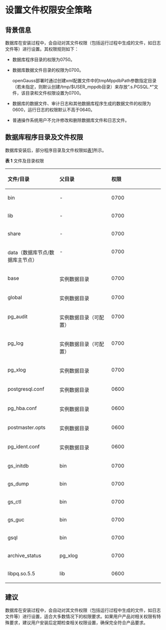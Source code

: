 # 设置文件权限安全策略

## 背景信息<a name="zh-cn_topic_0237121115_zh-cn_topic_0059779254_s112bbb1269bd4d75bb0129303297d9a6"></a>

数据库在安装过程中，会自动对其文件权限（包括运行过程中生成的文件，如日志文件等）进行设置。其权限规则如下：

-   数据库程序目录的权限为0750。
-   数据库数据文件目录的权限为0700。

    openGauss部署时通过创建xml配置文件中的tmpMppdbPath参数指定目录（若未指定，则默认创建/tmp/$USER\_mppdb目录）来存放“.s.PGSQL.\*”文件，该目录和文件权限设置为0700。

-   数据库的数据文件、审计日志和其他数据库程序生成的数据文件的权限为0600，运行日志的权限默认不高于0640。
-   普通操作系统用户不允许修改和删除数据库文件和日志文件。

## 数据库程序目录及文件权限<a name="zh-cn_topic_0237121115_zh-cn_topic_0059779254_s472e6dc071d3437691b443e304385c58"></a>

数据库安装后，部分程序目录及文件权限如[表1](#zh-cn_topic_0237121115_zh-cn_topic_0059779254_t0da233846f2544f39362bcf53de94799)所示。

**表 1**  文件及目录权限

<a name="zh-cn_topic_0237121115_zh-cn_topic_0059779254_t0da233846f2544f39362bcf53de94799"></a>
<table><thead align="left"><tr id="zh-cn_topic_0237121115_zh-cn_topic_0059779254_r23ab8d05036c460d96c8c471f31147f3"><th class="cellrowborder" valign="top" width="33.33333333333333%" id="mcps1.2.4.1.1"><p id="zh-cn_topic_0237121115_zh-cn_topic_0059779254_a12dde73840db4f0baf88e1b4850bed19"><a name="zh-cn_topic_0237121115_zh-cn_topic_0059779254_a12dde73840db4f0baf88e1b4850bed19"></a><a name="zh-cn_topic_0237121115_zh-cn_topic_0059779254_a12dde73840db4f0baf88e1b4850bed19"></a><b>文件/目录</b></p>
</th>
<th class="cellrowborder" valign="top" width="33.33333333333333%" id="mcps1.2.4.1.2"><p id="zh-cn_topic_0237121115_zh-cn_topic_0059779254_a96881e35cac64d0e8d0cea77055bc9ca"><a name="zh-cn_topic_0237121115_zh-cn_topic_0059779254_a96881e35cac64d0e8d0cea77055bc9ca"></a><a name="zh-cn_topic_0237121115_zh-cn_topic_0059779254_a96881e35cac64d0e8d0cea77055bc9ca"></a><b>父目录</b></p>
</th>
<th class="cellrowborder" valign="top" width="33.33333333333333%" id="mcps1.2.4.1.3"><p id="zh-cn_topic_0237121115_zh-cn_topic_0059779254_aca5ea4bd389349049ac14bd621729984"><a name="zh-cn_topic_0237121115_zh-cn_topic_0059779254_aca5ea4bd389349049ac14bd621729984"></a><a name="zh-cn_topic_0237121115_zh-cn_topic_0059779254_aca5ea4bd389349049ac14bd621729984"></a><b>权限</b></p>
</th>
</tr>
</thead>
<tbody><tr id="zh-cn_topic_0237121115_zh-cn_topic_0059779254_r0475701c690442c8b5d182f3c16717a1"><td class="cellrowborder" valign="top" width="33.33333333333333%" headers="mcps1.2.4.1.1 "><p id="zh-cn_topic_0237121115_zh-cn_topic_0059779254_a50c10389581b463f9566260da24c9bb3"><a name="zh-cn_topic_0237121115_zh-cn_topic_0059779254_a50c10389581b463f9566260da24c9bb3"></a><a name="zh-cn_topic_0237121115_zh-cn_topic_0059779254_a50c10389581b463f9566260da24c9bb3"></a>bin</p>
</td>
<td class="cellrowborder" valign="top" width="33.33333333333333%" headers="mcps1.2.4.1.2 "><p id="zh-cn_topic_0237121115_zh-cn_topic_0059779254_a3661f7d72293432f84af371e80c7a6c2"><a name="zh-cn_topic_0237121115_zh-cn_topic_0059779254_a3661f7d72293432f84af371e80c7a6c2"></a><a name="zh-cn_topic_0237121115_zh-cn_topic_0059779254_a3661f7d72293432f84af371e80c7a6c2"></a>-</p>
</td>
<td class="cellrowborder" valign="top" width="33.33333333333333%" headers="mcps1.2.4.1.3 "><p id="zh-cn_topic_0237121115_zh-cn_topic_0059779254_a18b4c8a3535543018e7e5269a66ce47f"><a name="zh-cn_topic_0237121115_zh-cn_topic_0059779254_a18b4c8a3535543018e7e5269a66ce47f"></a><a name="zh-cn_topic_0237121115_zh-cn_topic_0059779254_a18b4c8a3535543018e7e5269a66ce47f"></a>0700</p>
</td>
</tr>
<tr id="zh-cn_topic_0237121115_zh-cn_topic_0059779254_r08bcd29f50b04e5990b2dff832b0b6b1"><td class="cellrowborder" valign="top" width="33.33333333333333%" headers="mcps1.2.4.1.1 "><p id="zh-cn_topic_0237121115_zh-cn_topic_0059779254_aa775897dd8664586a7afe66f65697e6a"><a name="zh-cn_topic_0237121115_zh-cn_topic_0059779254_aa775897dd8664586a7afe66f65697e6a"></a><a name="zh-cn_topic_0237121115_zh-cn_topic_0059779254_aa775897dd8664586a7afe66f65697e6a"></a>lib</p>
</td>
<td class="cellrowborder" valign="top" width="33.33333333333333%" headers="mcps1.2.4.1.2 "><p id="zh-cn_topic_0237121115_zh-cn_topic_0059779254_a0c6708b3e0d140d2861fbdea69bcb900"><a name="zh-cn_topic_0237121115_zh-cn_topic_0059779254_a0c6708b3e0d140d2861fbdea69bcb900"></a><a name="zh-cn_topic_0237121115_zh-cn_topic_0059779254_a0c6708b3e0d140d2861fbdea69bcb900"></a>-</p>
</td>
<td class="cellrowborder" valign="top" width="33.33333333333333%" headers="mcps1.2.4.1.3 "><p id="zh-cn_topic_0237121115_zh-cn_topic_0059779254_a71ee2c5ea73c4aff93cd3246dd24ba54"><a name="zh-cn_topic_0237121115_zh-cn_topic_0059779254_a71ee2c5ea73c4aff93cd3246dd24ba54"></a><a name="zh-cn_topic_0237121115_zh-cn_topic_0059779254_a71ee2c5ea73c4aff93cd3246dd24ba54"></a>0700</p>
</td>
</tr>
<tr id="zh-cn_topic_0237121115_zh-cn_topic_0059779254_r61993c8251a845c3b748566dae803224"><td class="cellrowborder" valign="top" width="33.33333333333333%" headers="mcps1.2.4.1.1 "><p id="zh-cn_topic_0237121115_zh-cn_topic_0059779254_a22d007c07da74ae99b2fb562e365fcc3"><a name="zh-cn_topic_0237121115_zh-cn_topic_0059779254_a22d007c07da74ae99b2fb562e365fcc3"></a><a name="zh-cn_topic_0237121115_zh-cn_topic_0059779254_a22d007c07da74ae99b2fb562e365fcc3"></a>share</p>
</td>
<td class="cellrowborder" valign="top" width="33.33333333333333%" headers="mcps1.2.4.1.2 "><p id="zh-cn_topic_0237121115_zh-cn_topic_0059779254_a19e889a56c0842d79cf1a34a91f913de"><a name="zh-cn_topic_0237121115_zh-cn_topic_0059779254_a19e889a56c0842d79cf1a34a91f913de"></a><a name="zh-cn_topic_0237121115_zh-cn_topic_0059779254_a19e889a56c0842d79cf1a34a91f913de"></a>-</p>
</td>
<td class="cellrowborder" valign="top" width="33.33333333333333%" headers="mcps1.2.4.1.3 "><p id="zh-cn_topic_0237121115_zh-cn_topic_0059779254_acd6cee37116a403b922384bc1c1e60aa"><a name="zh-cn_topic_0237121115_zh-cn_topic_0059779254_acd6cee37116a403b922384bc1c1e60aa"></a><a name="zh-cn_topic_0237121115_zh-cn_topic_0059779254_acd6cee37116a403b922384bc1c1e60aa"></a>0700</p>
</td>
</tr>
<tr id="zh-cn_topic_0237121115_zh-cn_topic_0059779254_r3bc0252ab2454ae5a1cc5bd81ebca99f"><td class="cellrowborder" valign="top" width="33.33333333333333%" headers="mcps1.2.4.1.1 "><p id="zh-cn_topic_0237121115_zh-cn_topic_0059779254_a8af535edcbe747aeb2141b30b8c5e26e"><a name="zh-cn_topic_0237121115_zh-cn_topic_0059779254_a8af535edcbe747aeb2141b30b8c5e26e"></a><a name="zh-cn_topic_0237121115_zh-cn_topic_0059779254_a8af535edcbe747aeb2141b30b8c5e26e"></a>data（数据库节点/数据库主节点）</p>
</td>
<td class="cellrowborder" valign="top" width="33.33333333333333%" headers="mcps1.2.4.1.2 "><p id="zh-cn_topic_0237121115_zh-cn_topic_0059779254_a3626b9cefeae473e983c2b2c55cc6354"><a name="zh-cn_topic_0237121115_zh-cn_topic_0059779254_a3626b9cefeae473e983c2b2c55cc6354"></a><a name="zh-cn_topic_0237121115_zh-cn_topic_0059779254_a3626b9cefeae473e983c2b2c55cc6354"></a>-</p>
</td>
<td class="cellrowborder" valign="top" width="33.33333333333333%" headers="mcps1.2.4.1.3 "><p id="zh-cn_topic_0237121115_zh-cn_topic_0059779254_a21e526efc66148f29f1608ad65dc8e33"><a name="zh-cn_topic_0237121115_zh-cn_topic_0059779254_a21e526efc66148f29f1608ad65dc8e33"></a><a name="zh-cn_topic_0237121115_zh-cn_topic_0059779254_a21e526efc66148f29f1608ad65dc8e33"></a>0700</p>
</td>
</tr>
<tr id="zh-cn_topic_0237121115_zh-cn_topic_0059779254_r2f843ee9285b4ee98b1537a798c021e3"><td class="cellrowborder" valign="top" width="33.33333333333333%" headers="mcps1.2.4.1.1 "><p id="zh-cn_topic_0237121115_zh-cn_topic_0059779254_addfb01ef706642dead926062124c57cf"><a name="zh-cn_topic_0237121115_zh-cn_topic_0059779254_addfb01ef706642dead926062124c57cf"></a><a name="zh-cn_topic_0237121115_zh-cn_topic_0059779254_addfb01ef706642dead926062124c57cf"></a>base</p>
</td>
<td class="cellrowborder" valign="top" width="33.33333333333333%" headers="mcps1.2.4.1.2 "><p id="zh-cn_topic_0237121115_zh-cn_topic_0059779254_a91084f965f0f463885fb98a68fea26ed"><a name="zh-cn_topic_0237121115_zh-cn_topic_0059779254_a91084f965f0f463885fb98a68fea26ed"></a><a name="zh-cn_topic_0237121115_zh-cn_topic_0059779254_a91084f965f0f463885fb98a68fea26ed"></a>实例数据目录</p>
</td>
<td class="cellrowborder" valign="top" width="33.33333333333333%" headers="mcps1.2.4.1.3 "><p id="zh-cn_topic_0237121115_zh-cn_topic_0059779254_aa9a69b2fe27a4dd488a8d87fa6435b7f"><a name="zh-cn_topic_0237121115_zh-cn_topic_0059779254_aa9a69b2fe27a4dd488a8d87fa6435b7f"></a><a name="zh-cn_topic_0237121115_zh-cn_topic_0059779254_aa9a69b2fe27a4dd488a8d87fa6435b7f"></a>0700</p>
</td>
</tr>
<tr id="zh-cn_topic_0237121115_zh-cn_topic_0059779254_r5d98ede805c74a5ab7e9cf530e04d911"><td class="cellrowborder" valign="top" width="33.33333333333333%" headers="mcps1.2.4.1.1 "><p id="zh-cn_topic_0237121115_zh-cn_topic_0059779254_a428802b41dda4871b7218cbb12f7f750"><a name="zh-cn_topic_0237121115_zh-cn_topic_0059779254_a428802b41dda4871b7218cbb12f7f750"></a><a name="zh-cn_topic_0237121115_zh-cn_topic_0059779254_a428802b41dda4871b7218cbb12f7f750"></a>global</p>
</td>
<td class="cellrowborder" valign="top" width="33.33333333333333%" headers="mcps1.2.4.1.2 "><p id="zh-cn_topic_0237121115_zh-cn_topic_0059779254_af967ea439e334128933cf214cfbefec1"><a name="zh-cn_topic_0237121115_zh-cn_topic_0059779254_af967ea439e334128933cf214cfbefec1"></a><a name="zh-cn_topic_0237121115_zh-cn_topic_0059779254_af967ea439e334128933cf214cfbefec1"></a>实例数据目录</p>
</td>
<td class="cellrowborder" valign="top" width="33.33333333333333%" headers="mcps1.2.4.1.3 "><p id="zh-cn_topic_0237121115_zh-cn_topic_0059779254_a310d6e255e154b7a90275b2d9009b554"><a name="zh-cn_topic_0237121115_zh-cn_topic_0059779254_a310d6e255e154b7a90275b2d9009b554"></a><a name="zh-cn_topic_0237121115_zh-cn_topic_0059779254_a310d6e255e154b7a90275b2d9009b554"></a>0700</p>
</td>
</tr>
<tr id="zh-cn_topic_0237121115_zh-cn_topic_0059779254_ra2981c9f3c7041f7bff8e10de4ec62e3"><td class="cellrowborder" valign="top" width="33.33333333333333%" headers="mcps1.2.4.1.1 "><p id="zh-cn_topic_0237121115_zh-cn_topic_0059779254_ab196252ee23a42cc83f024a75236f7a4"><a name="zh-cn_topic_0237121115_zh-cn_topic_0059779254_ab196252ee23a42cc83f024a75236f7a4"></a><a name="zh-cn_topic_0237121115_zh-cn_topic_0059779254_ab196252ee23a42cc83f024a75236f7a4"></a>pg_audit</p>
</td>
<td class="cellrowborder" valign="top" width="33.33333333333333%" headers="mcps1.2.4.1.2 "><p id="zh-cn_topic_0237121115_zh-cn_topic_0059779254_ac72ef84c4d8f4ad583448af2e0a2f6d4"><a name="zh-cn_topic_0237121115_zh-cn_topic_0059779254_ac72ef84c4d8f4ad583448af2e0a2f6d4"></a><a name="zh-cn_topic_0237121115_zh-cn_topic_0059779254_ac72ef84c4d8f4ad583448af2e0a2f6d4"></a>实例数据目录（可配置）</p>
</td>
<td class="cellrowborder" valign="top" width="33.33333333333333%" headers="mcps1.2.4.1.3 "><p id="zh-cn_topic_0237121115_zh-cn_topic_0059779254_a844814b54956440d91e50e24c1d43045"><a name="zh-cn_topic_0237121115_zh-cn_topic_0059779254_a844814b54956440d91e50e24c1d43045"></a><a name="zh-cn_topic_0237121115_zh-cn_topic_0059779254_a844814b54956440d91e50e24c1d43045"></a>0700</p>
</td>
</tr>
<tr id="zh-cn_topic_0237121115_zh-cn_topic_0059779254_r79950e1ff5834e64b2f486acae6762c8"><td class="cellrowborder" valign="top" width="33.33333333333333%" headers="mcps1.2.4.1.1 "><p id="zh-cn_topic_0237121115_zh-cn_topic_0059779254_a78af1ff061474961bc682f65be276309"><a name="zh-cn_topic_0237121115_zh-cn_topic_0059779254_a78af1ff061474961bc682f65be276309"></a><a name="zh-cn_topic_0237121115_zh-cn_topic_0059779254_a78af1ff061474961bc682f65be276309"></a>pg_log</p>
</td>
<td class="cellrowborder" valign="top" width="33.33333333333333%" headers="mcps1.2.4.1.2 "><p id="zh-cn_topic_0237121115_zh-cn_topic_0059779254_a3a07d66f1c344d9d81644e61f84b8007"><a name="zh-cn_topic_0237121115_zh-cn_topic_0059779254_a3a07d66f1c344d9d81644e61f84b8007"></a><a name="zh-cn_topic_0237121115_zh-cn_topic_0059779254_a3a07d66f1c344d9d81644e61f84b8007"></a>实例数据目录（可配置）</p>
</td>
<td class="cellrowborder" valign="top" width="33.33333333333333%" headers="mcps1.2.4.1.3 "><p id="zh-cn_topic_0237121115_zh-cn_topic_0059779254_acb50c07e3b1f4eea90f3882ee4995dbb"><a name="zh-cn_topic_0237121115_zh-cn_topic_0059779254_acb50c07e3b1f4eea90f3882ee4995dbb"></a><a name="zh-cn_topic_0237121115_zh-cn_topic_0059779254_acb50c07e3b1f4eea90f3882ee4995dbb"></a>0700</p>
</td>
</tr>
<tr id="zh-cn_topic_0237121115_zh-cn_topic_0059779254_rf5995a966a494474a110d1073139aa3b"><td class="cellrowborder" valign="top" width="33.33333333333333%" headers="mcps1.2.4.1.1 "><p id="zh-cn_topic_0237121115_zh-cn_topic_0059779254_a0ee4d470a08e4bf28e976dacf6d6f070"><a name="zh-cn_topic_0237121115_zh-cn_topic_0059779254_a0ee4d470a08e4bf28e976dacf6d6f070"></a><a name="zh-cn_topic_0237121115_zh-cn_topic_0059779254_a0ee4d470a08e4bf28e976dacf6d6f070"></a>pg_xlog</p>
</td>
<td class="cellrowborder" valign="top" width="33.33333333333333%" headers="mcps1.2.4.1.2 "><p id="zh-cn_topic_0237121115_zh-cn_topic_0059779254_a8f28786db2014c07878c780f6af1b7a3"><a name="zh-cn_topic_0237121115_zh-cn_topic_0059779254_a8f28786db2014c07878c780f6af1b7a3"></a><a name="zh-cn_topic_0237121115_zh-cn_topic_0059779254_a8f28786db2014c07878c780f6af1b7a3"></a>实例数据目录</p>
</td>
<td class="cellrowborder" valign="top" width="33.33333333333333%" headers="mcps1.2.4.1.3 "><p id="zh-cn_topic_0237121115_zh-cn_topic_0059779254_a07e2ecbe87424c12a5075ecef03df9db"><a name="zh-cn_topic_0237121115_zh-cn_topic_0059779254_a07e2ecbe87424c12a5075ecef03df9db"></a><a name="zh-cn_topic_0237121115_zh-cn_topic_0059779254_a07e2ecbe87424c12a5075ecef03df9db"></a>0700</p>
</td>
</tr>
<tr id="zh-cn_topic_0237121115_zh-cn_topic_0059779254_r24a6a51a15984e689510397331c6df82"><td class="cellrowborder" valign="top" width="33.33333333333333%" headers="mcps1.2.4.1.1 "><p id="zh-cn_topic_0237121115_zh-cn_topic_0059779254_aa3fd47f20cc3483b8a17227d895ed5ed"><a name="zh-cn_topic_0237121115_zh-cn_topic_0059779254_aa3fd47f20cc3483b8a17227d895ed5ed"></a><a name="zh-cn_topic_0237121115_zh-cn_topic_0059779254_aa3fd47f20cc3483b8a17227d895ed5ed"></a>postgresql.conf</p>
</td>
<td class="cellrowborder" valign="top" width="33.33333333333333%" headers="mcps1.2.4.1.2 "><p id="zh-cn_topic_0237121115_zh-cn_topic_0059779254_a554e5073fe014dffae78b95940084a33"><a name="zh-cn_topic_0237121115_zh-cn_topic_0059779254_a554e5073fe014dffae78b95940084a33"></a><a name="zh-cn_topic_0237121115_zh-cn_topic_0059779254_a554e5073fe014dffae78b95940084a33"></a>实例数据目录</p>
</td>
<td class="cellrowborder" valign="top" width="33.33333333333333%" headers="mcps1.2.4.1.3 "><p id="zh-cn_topic_0237121115_zh-cn_topic_0059779254_a87dc389a69314692b47cecd6f5a27b80"><a name="zh-cn_topic_0237121115_zh-cn_topic_0059779254_a87dc389a69314692b47cecd6f5a27b80"></a><a name="zh-cn_topic_0237121115_zh-cn_topic_0059779254_a87dc389a69314692b47cecd6f5a27b80"></a>0600</p>
</td>
</tr>
<tr id="zh-cn_topic_0237121115_zh-cn_topic_0059779254_rb4f121b380094b1981c31ce0a326fd3a"><td class="cellrowborder" valign="top" width="33.33333333333333%" headers="mcps1.2.4.1.1 "><p id="zh-cn_topic_0237121115_zh-cn_topic_0059779254_af5a2730c4e674ebe8a04c2f391ced10d"><a name="zh-cn_topic_0237121115_zh-cn_topic_0059779254_af5a2730c4e674ebe8a04c2f391ced10d"></a><a name="zh-cn_topic_0237121115_zh-cn_topic_0059779254_af5a2730c4e674ebe8a04c2f391ced10d"></a>pg_hba.conf</p>
</td>
<td class="cellrowborder" valign="top" width="33.33333333333333%" headers="mcps1.2.4.1.2 "><p id="zh-cn_topic_0237121115_zh-cn_topic_0059779254_a4d5583c82680494d91d9f167b944e5ef"><a name="zh-cn_topic_0237121115_zh-cn_topic_0059779254_a4d5583c82680494d91d9f167b944e5ef"></a><a name="zh-cn_topic_0237121115_zh-cn_topic_0059779254_a4d5583c82680494d91d9f167b944e5ef"></a>实例数据目录</p>
</td>
<td class="cellrowborder" valign="top" width="33.33333333333333%" headers="mcps1.2.4.1.3 "><p id="zh-cn_topic_0237121115_zh-cn_topic_0059779254_ae8eb015a78db4b3fac89b7e7f1e3c4f7"><a name="zh-cn_topic_0237121115_zh-cn_topic_0059779254_ae8eb015a78db4b3fac89b7e7f1e3c4f7"></a><a name="zh-cn_topic_0237121115_zh-cn_topic_0059779254_ae8eb015a78db4b3fac89b7e7f1e3c4f7"></a>0600</p>
</td>
</tr>
<tr id="zh-cn_topic_0237121115_zh-cn_topic_0059779254_r84829a606cbb4ac1bfbc76dd318b3bdf"><td class="cellrowborder" valign="top" width="33.33333333333333%" headers="mcps1.2.4.1.1 "><p id="zh-cn_topic_0237121115_zh-cn_topic_0059779254_ac5cc056d8a214d8c92c6eed7cdd942e8"><a name="zh-cn_topic_0237121115_zh-cn_topic_0059779254_ac5cc056d8a214d8c92c6eed7cdd942e8"></a><a name="zh-cn_topic_0237121115_zh-cn_topic_0059779254_ac5cc056d8a214d8c92c6eed7cdd942e8"></a>postmaster.opts</p>
</td>
<td class="cellrowborder" valign="top" width="33.33333333333333%" headers="mcps1.2.4.1.2 "><p id="zh-cn_topic_0237121115_zh-cn_topic_0059779254_a35ba9c41860a437aa622d37124d9af86"><a name="zh-cn_topic_0237121115_zh-cn_topic_0059779254_a35ba9c41860a437aa622d37124d9af86"></a><a name="zh-cn_topic_0237121115_zh-cn_topic_0059779254_a35ba9c41860a437aa622d37124d9af86"></a>实例数据目录</p>
</td>
<td class="cellrowborder" valign="top" width="33.33333333333333%" headers="mcps1.2.4.1.3 "><p id="zh-cn_topic_0237121115_zh-cn_topic_0059779254_aeb97f1eab3c0484d9092f65b45f9ad7a"><a name="zh-cn_topic_0237121115_zh-cn_topic_0059779254_aeb97f1eab3c0484d9092f65b45f9ad7a"></a><a name="zh-cn_topic_0237121115_zh-cn_topic_0059779254_aeb97f1eab3c0484d9092f65b45f9ad7a"></a>0600</p>
</td>
</tr>
<tr id="zh-cn_topic_0237121115_zh-cn_topic_0059779254_r5a26b54edb3040f0a5973ab6ac8516cd"><td class="cellrowborder" valign="top" width="33.33333333333333%" headers="mcps1.2.4.1.1 "><p id="zh-cn_topic_0237121115_zh-cn_topic_0059779254_a6d89bfa9eddd479ba84115ce096cb1be"><a name="zh-cn_topic_0237121115_zh-cn_topic_0059779254_a6d89bfa9eddd479ba84115ce096cb1be"></a><a name="zh-cn_topic_0237121115_zh-cn_topic_0059779254_a6d89bfa9eddd479ba84115ce096cb1be"></a>pg_ident.conf</p>
</td>
<td class="cellrowborder" valign="top" width="33.33333333333333%" headers="mcps1.2.4.1.2 "><p id="zh-cn_topic_0237121115_zh-cn_topic_0059779254_a08a0543c2c09471ea2fcf51f95c27794"><a name="zh-cn_topic_0237121115_zh-cn_topic_0059779254_a08a0543c2c09471ea2fcf51f95c27794"></a><a name="zh-cn_topic_0237121115_zh-cn_topic_0059779254_a08a0543c2c09471ea2fcf51f95c27794"></a>实例数据目录</p>
</td>
<td class="cellrowborder" valign="top" width="33.33333333333333%" headers="mcps1.2.4.1.3 "><p id="zh-cn_topic_0237121115_zh-cn_topic_0059779254_a8e5fa394fcd243edbe26e5b0b96af5fa"><a name="zh-cn_topic_0237121115_zh-cn_topic_0059779254_a8e5fa394fcd243edbe26e5b0b96af5fa"></a><a name="zh-cn_topic_0237121115_zh-cn_topic_0059779254_a8e5fa394fcd243edbe26e5b0b96af5fa"></a>0600</p>
</td>
</tr>
<tr id="zh-cn_topic_0237121115_zh-cn_topic_0059779254_r2504c49be3d1411e85e0e596860216fd"><td class="cellrowborder" valign="top" width="33.33333333333333%" headers="mcps1.2.4.1.1 "><p id="zh-cn_topic_0237121115_zh-cn_topic_0059779254_ab62d8851d4364d5fb5797a6afdca34db"><a name="zh-cn_topic_0237121115_zh-cn_topic_0059779254_ab62d8851d4364d5fb5797a6afdca34db"></a><a name="zh-cn_topic_0237121115_zh-cn_topic_0059779254_ab62d8851d4364d5fb5797a6afdca34db"></a>gs_initdb</p>
</td>
<td class="cellrowborder" valign="top" width="33.33333333333333%" headers="mcps1.2.4.1.2 "><p id="zh-cn_topic_0237121115_zh-cn_topic_0059779254_afb01d4467a67438081dec44c9c801b66"><a name="zh-cn_topic_0237121115_zh-cn_topic_0059779254_afb01d4467a67438081dec44c9c801b66"></a><a name="zh-cn_topic_0237121115_zh-cn_topic_0059779254_afb01d4467a67438081dec44c9c801b66"></a>bin</p>
</td>
<td class="cellrowborder" valign="top" width="33.33333333333333%" headers="mcps1.2.4.1.3 "><p id="zh-cn_topic_0237121115_zh-cn_topic_0059779254_a695cac0714c04f26b3ff7348502a03cc"><a name="zh-cn_topic_0237121115_zh-cn_topic_0059779254_a695cac0714c04f26b3ff7348502a03cc"></a><a name="zh-cn_topic_0237121115_zh-cn_topic_0059779254_a695cac0714c04f26b3ff7348502a03cc"></a>0700</p>
</td>
</tr>
<tr id="zh-cn_topic_0237121115_zh-cn_topic_0059779254_r6aee1d8681f746ddadb723da0e0b8c6b"><td class="cellrowborder" valign="top" width="33.33333333333333%" headers="mcps1.2.4.1.1 "><p id="zh-cn_topic_0237121115_zh-cn_topic_0059779254_a7553dbbbf5cd45d3a0436928aca1fa96"><a name="zh-cn_topic_0237121115_zh-cn_topic_0059779254_a7553dbbbf5cd45d3a0436928aca1fa96"></a><a name="zh-cn_topic_0237121115_zh-cn_topic_0059779254_a7553dbbbf5cd45d3a0436928aca1fa96"></a>gs_dump</p>
</td>
<td class="cellrowborder" valign="top" width="33.33333333333333%" headers="mcps1.2.4.1.2 "><p id="zh-cn_topic_0237121115_zh-cn_topic_0059779254_a71a2a680e38a4340bb8bf39a8f074cdb"><a name="zh-cn_topic_0237121115_zh-cn_topic_0059779254_a71a2a680e38a4340bb8bf39a8f074cdb"></a><a name="zh-cn_topic_0237121115_zh-cn_topic_0059779254_a71a2a680e38a4340bb8bf39a8f074cdb"></a>bin</p>
</td>
<td class="cellrowborder" valign="top" width="33.33333333333333%" headers="mcps1.2.4.1.3 "><p id="zh-cn_topic_0237121115_zh-cn_topic_0059779254_a3f74912c464e4401bb9f6d0b59c8c317"><a name="zh-cn_topic_0237121115_zh-cn_topic_0059779254_a3f74912c464e4401bb9f6d0b59c8c317"></a><a name="zh-cn_topic_0237121115_zh-cn_topic_0059779254_a3f74912c464e4401bb9f6d0b59c8c317"></a>0700</p>
</td>
</tr>
<tr id="zh-cn_topic_0237121115_zh-cn_topic_0059779254_r6ac82611357c4936aff1f28c12e9da19"><td class="cellrowborder" valign="top" width="33.33333333333333%" headers="mcps1.2.4.1.1 "><p id="zh-cn_topic_0237121115_zh-cn_topic_0059779254_a048f54b1b512427db69c78c6cbdd3f9e"><a name="zh-cn_topic_0237121115_zh-cn_topic_0059779254_a048f54b1b512427db69c78c6cbdd3f9e"></a><a name="zh-cn_topic_0237121115_zh-cn_topic_0059779254_a048f54b1b512427db69c78c6cbdd3f9e"></a>gs_ctl</p>
</td>
<td class="cellrowborder" valign="top" width="33.33333333333333%" headers="mcps1.2.4.1.2 "><p id="zh-cn_topic_0237121115_zh-cn_topic_0059779254_aee703ba0ce544dbda244b284275f1ab7"><a name="zh-cn_topic_0237121115_zh-cn_topic_0059779254_aee703ba0ce544dbda244b284275f1ab7"></a><a name="zh-cn_topic_0237121115_zh-cn_topic_0059779254_aee703ba0ce544dbda244b284275f1ab7"></a>bin</p>
</td>
<td class="cellrowborder" valign="top" width="33.33333333333333%" headers="mcps1.2.4.1.3 "><p id="zh-cn_topic_0237121115_zh-cn_topic_0059779254_a956a62986cfa4a4eaac19af321d4d588"><a name="zh-cn_topic_0237121115_zh-cn_topic_0059779254_a956a62986cfa4a4eaac19af321d4d588"></a><a name="zh-cn_topic_0237121115_zh-cn_topic_0059779254_a956a62986cfa4a4eaac19af321d4d588"></a>0700</p>
</td>
</tr>
<tr id="zh-cn_topic_0237121115_zh-cn_topic_0059779254_r8b0acca671474040abcb5f4fa464fcb1"><td class="cellrowborder" valign="top" width="33.33333333333333%" headers="mcps1.2.4.1.1 "><p id="zh-cn_topic_0237121115_zh-cn_topic_0059779254_a57600f9b1697480daaa5fbb4267d29d6"><a name="zh-cn_topic_0237121115_zh-cn_topic_0059779254_a57600f9b1697480daaa5fbb4267d29d6"></a><a name="zh-cn_topic_0237121115_zh-cn_topic_0059779254_a57600f9b1697480daaa5fbb4267d29d6"></a>gs_guc</p>
</td>
<td class="cellrowborder" valign="top" width="33.33333333333333%" headers="mcps1.2.4.1.2 "><p id="zh-cn_topic_0237121115_zh-cn_topic_0059779254_ac08045d09676489997876a6823f41287"><a name="zh-cn_topic_0237121115_zh-cn_topic_0059779254_ac08045d09676489997876a6823f41287"></a><a name="zh-cn_topic_0237121115_zh-cn_topic_0059779254_ac08045d09676489997876a6823f41287"></a>bin</p>
</td>
<td class="cellrowborder" valign="top" width="33.33333333333333%" headers="mcps1.2.4.1.3 "><p id="zh-cn_topic_0237121115_zh-cn_topic_0059779254_aa4585d595c6c43f5aeee48f68ec777b5"><a name="zh-cn_topic_0237121115_zh-cn_topic_0059779254_aa4585d595c6c43f5aeee48f68ec777b5"></a><a name="zh-cn_topic_0237121115_zh-cn_topic_0059779254_aa4585d595c6c43f5aeee48f68ec777b5"></a>0700</p>
</td>
</tr>
<tr id="zh-cn_topic_0237121115_zh-cn_topic_0059779254_rb938ee0147a64e7f963576aae3faf239"><td class="cellrowborder" valign="top" width="33.33333333333333%" headers="mcps1.2.4.1.1 "><p id="zh-cn_topic_0237121115_zh-cn_topic_0059779254_a5d9061bb61764923886fb1423779204b"><a name="zh-cn_topic_0237121115_zh-cn_topic_0059779254_a5d9061bb61764923886fb1423779204b"></a><a name="zh-cn_topic_0237121115_zh-cn_topic_0059779254_a5d9061bb61764923886fb1423779204b"></a>gsql</p>
</td>
<td class="cellrowborder" valign="top" width="33.33333333333333%" headers="mcps1.2.4.1.2 "><p id="zh-cn_topic_0237121115_zh-cn_topic_0059779254_afc8ab44970124a7dac6214981c992ae4"><a name="zh-cn_topic_0237121115_zh-cn_topic_0059779254_afc8ab44970124a7dac6214981c992ae4"></a><a name="zh-cn_topic_0237121115_zh-cn_topic_0059779254_afc8ab44970124a7dac6214981c992ae4"></a>bin</p>
</td>
<td class="cellrowborder" valign="top" width="33.33333333333333%" headers="mcps1.2.4.1.3 "><p id="zh-cn_topic_0237121115_zh-cn_topic_0059779254_ad1b4b824ac83492f8e2c54ccf1e9f7d5"><a name="zh-cn_topic_0237121115_zh-cn_topic_0059779254_ad1b4b824ac83492f8e2c54ccf1e9f7d5"></a><a name="zh-cn_topic_0237121115_zh-cn_topic_0059779254_ad1b4b824ac83492f8e2c54ccf1e9f7d5"></a>0700</p>
</td>
</tr>
<tr id="zh-cn_topic_0237121115_zh-cn_topic_0059779254_r7db0b419911d489cb8a98a310d1e5544"><td class="cellrowborder" valign="top" width="33.33333333333333%" headers="mcps1.2.4.1.1 "><p id="zh-cn_topic_0237121115_zh-cn_topic_0059779254_afffcabbba9fd4f1eb0c42f2a4229314f"><a name="zh-cn_topic_0237121115_zh-cn_topic_0059779254_afffcabbba9fd4f1eb0c42f2a4229314f"></a><a name="zh-cn_topic_0237121115_zh-cn_topic_0059779254_afffcabbba9fd4f1eb0c42f2a4229314f"></a>archive_status</p>
</td>
<td class="cellrowborder" valign="top" width="33.33333333333333%" headers="mcps1.2.4.1.2 "><p id="zh-cn_topic_0237121115_zh-cn_topic_0059779254_af68bb795f0824e91b2fb21e253eecab3"><a name="zh-cn_topic_0237121115_zh-cn_topic_0059779254_af68bb795f0824e91b2fb21e253eecab3"></a><a name="zh-cn_topic_0237121115_zh-cn_topic_0059779254_af68bb795f0824e91b2fb21e253eecab3"></a>pg_xlog</p>
</td>
<td class="cellrowborder" valign="top" width="33.33333333333333%" headers="mcps1.2.4.1.3 "><p id="zh-cn_topic_0237121115_zh-cn_topic_0059779254_ae6fe058915ef45fe8868299825fcfa24"><a name="zh-cn_topic_0237121115_zh-cn_topic_0059779254_ae6fe058915ef45fe8868299825fcfa24"></a><a name="zh-cn_topic_0237121115_zh-cn_topic_0059779254_ae6fe058915ef45fe8868299825fcfa24"></a>0700</p>
</td>
</tr>
<tr id="zh-cn_topic_0237121115_zh-cn_topic_0059779254_r47b891a4a5d74869aa7cde6aada5d498"><td class="cellrowborder" valign="top" width="33.33333333333333%" headers="mcps1.2.4.1.1 "><p id="zh-cn_topic_0237121115_zh-cn_topic_0059779254_a1a007ac4d8094236b319e8a20cea66e9"><a name="zh-cn_topic_0237121115_zh-cn_topic_0059779254_a1a007ac4d8094236b319e8a20cea66e9"></a><a name="zh-cn_topic_0237121115_zh-cn_topic_0059779254_a1a007ac4d8094236b319e8a20cea66e9"></a>libpq.so.5.5</p>
</td>
<td class="cellrowborder" valign="top" width="33.33333333333333%" headers="mcps1.2.4.1.2 "><p id="zh-cn_topic_0237121115_zh-cn_topic_0059779254_a095704b986314f8dab7581071f7a23e6"><a name="zh-cn_topic_0237121115_zh-cn_topic_0059779254_a095704b986314f8dab7581071f7a23e6"></a><a name="zh-cn_topic_0237121115_zh-cn_topic_0059779254_a095704b986314f8dab7581071f7a23e6"></a>lib</p>
</td>
<td class="cellrowborder" valign="top" width="33.33333333333333%" headers="mcps1.2.4.1.3 "><p id="zh-cn_topic_0237121115_zh-cn_topic_0059779254_af2adee5c22654960929ba491c594dd3e"><a name="zh-cn_topic_0237121115_zh-cn_topic_0059779254_af2adee5c22654960929ba491c594dd3e"></a><a name="zh-cn_topic_0237121115_zh-cn_topic_0059779254_af2adee5c22654960929ba491c594dd3e"></a>0600</p>
</td>
</tr>
</tbody>
</table>

## 建议<a name="zh-cn_topic_0237121115_zh-cn_topic_0059779254_scb146a893fd449f79c0fa258dcab03f1"></a>

数据库在安装过程中，会自动对其文件权限（包括运行过程中生成的文件，如日志文件等）进行设置，适合大多数情况下的权限要求。如果用户产品对相关权限有特殊要求，建议用户安装后定期检查相关权限设置，确保完全符合产品要求。

